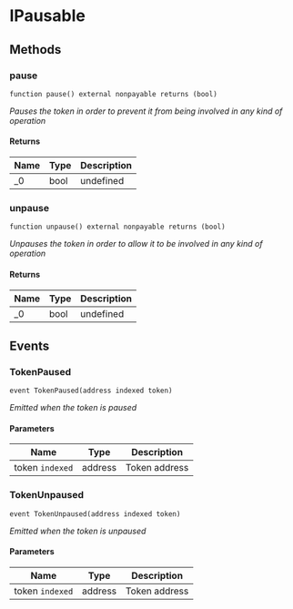 # IPausable









## Methods

### pause

```solidity
function pause() external nonpayable returns (bool)
```



*Pauses the token in order to prevent it from being involved in any kind of operation*


#### Returns

| Name | Type | Description |
|---|---|---|
| _0 | bool | undefined |

### unpause

```solidity
function unpause() external nonpayable returns (bool)
```



*Unpauses the token in order to allow it to be involved in any kind of operation*


#### Returns

| Name | Type | Description |
|---|---|---|
| _0 | bool | undefined |



## Events

### TokenPaused

```solidity
event TokenPaused(address indexed token)
```



*Emitted when the token is paused*

#### Parameters

| Name | Type | Description |
|---|---|---|
| token `indexed` | address | Token address |

### TokenUnpaused

```solidity
event TokenUnpaused(address indexed token)
```



*Emitted when the token is unpaused*

#### Parameters

| Name | Type | Description |
|---|---|---|
| token `indexed` | address | Token address |



